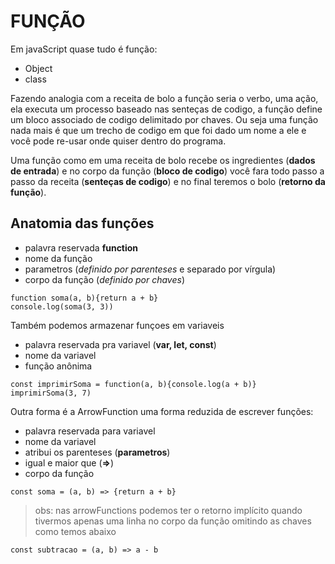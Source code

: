 # FUNÇÃO

Em javaScript quase tudo é função:

- Object
- class

Fazendo analogia com a receita de bolo a função seria o verbo, uma ação, ela executa um processo baseado nas senteças de codigo, a função define um bloco associado de codigo delimitado por chaves. Ou seja uma função nada mais é que um trecho de codigo em que foi dado um nome a ele e você pode re-usar onde quiser dentro do programa.

Uma função como em uma receita de bolo recebe os ingredientes (**dados de entrada**) e no corpo da função (**bloco de codigo**) você fara todo passo a passo da receita (**senteças de codigo**) e no final teremos o bolo (**retorno da função**).

## Anatomia das funções

- palavra reservada **function**
- nome da função
- parametros (*definido por parenteses* e separado por vírgula)
- corpo da função (*definido por chaves*)

`function soma(a, b){return a + b}`  
`console.log(soma(3, 3))`

Também podemos armazenar funçoes em variaveis

- palavra reservada pra variavel (**var, let, const**)
- nome da variavel
- função anônima

`const imprimirSoma = function(a, b){console.log(a + b)}`  
`imprimirSoma(3, 7)`

Outra forma é a ArrowFunction uma forma reduzida de escrever funções:

- palavra reservada para variavel
- nome da variavel
- atribui os parenteses (**parametros**)
- igual e maior que (**=>**)
- corpo da função

`const soma = (a, b) => {return a + b}`

> obs: nas arrowFunctions podemos ter o retorno implícito
> quando tivermos apenas uma linha no corpo da função
> omitindo as chaves como temos abaixo

`const subtracao = (a, b) => a - b`
